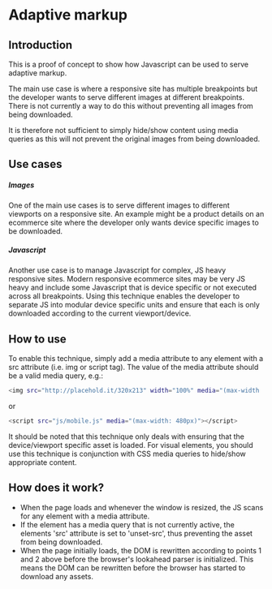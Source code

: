 Adaptive markup
======================

Introduction
----

This is a proof of concept to show how Javascript can be used to serve adaptive markup.

The main use case is where a responsive site has multiple breakpoints but the developer wants to serve different images at different breakpoints. There is not currently a way to do this without preventing all images from being downloaded.

It is therefore not sufficient to simply hide/show content using media queries as this will not prevent the original images from being downloaded.

Use cases
----

##### Images

One of the main use cases is to serve different images to different viewports on a responsive site. An example might be a product details on an ecommerce site where the developer only wants device specific images to be downloaded.

##### Javascript

Another use case is to manage Javascript for complex, JS heavy responsive sites. Modern responsive ecommerce sites may be very JS heavy and include some Javascript that is device specific or not executed across all breakpoints. Using this technique enables the developer to separate JS into modular device specific units and ensure that each is only downloaded according to the current viewport/device.

How to use
----
To enable this technique, simply add a media attribute to any element with a src attribute (i.e. img or script tag). The value of the media attribute should be a valid media query, e.g.:

```sh
<img src="http://placehold.it/320x213" width="100%" media="(max-width : 480px)">
```

or

```sh
<script src="js/mobile.js" media="(max-width: 480px)"></script>
```

It should be noted that this technique only deals with ensuring that the device/viewport specific asset is loaded. For visual elements, you should use this technique is conjunction with CSS media queries to hide/show appropriate content.

How does it work?
----

* When the page loads and whenever the window is resized, the JS scans for any element with a media attribute.
* If the element has a media query that is not currently active, the elements 'src' attribute is set to 'unset-src', thus preventing the asset from being downloaded.
* When the page initially loads, the DOM is rewritten according to points 1 and 2 above before the browser's lookahead parser is initialized. This means the DOM can be rewritten before the browser has started to download any assets.
